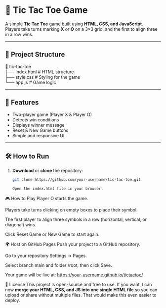 # 🎯 Tic Tac Toe Game

A simple **Tic Tac Toe** game built using **HTML, CSS, and JavaScript**.  
Players take turns marking **X** or **O** on a 3×3 grid, and the first to align three in a row wins.

---

## 📂 Project Structure
📁 tic-tac-toe  
 ├── index.html     # HTML structure  
 ├── style.css      # Styling for the game  
 └── app.js         # Game logic  

---

## 🚀 Features
- Two-player game (Player X & Player O)
- Detects win conditions
- Displays winner message
- Reset & New Game buttons
- Simple and responsive UI

---

## 🛠 How to Run
1. **Download** or **clone** the repository:
   ```bash
   git clone https://github.com/your-username/tic-tac-toe.git

   Open the index.html file in your browser.

🎮 How to Play
Player O starts the game.

Players take turns clicking on empty boxes to place their symbol.

The first player to align three symbols in a row (horizontal, vertical, or diagonal) wins.

Click Reset Game or New Game to start again.

🌍 Host on GitHub Pages
Push your project to a GitHub repository.

Go to your repository Settings → Pages.

Select branch main and folder /root, then click Save.

Your game will be live at:
https://your-username.github.io/tictactoe/

📜 License
This project is open-source and free to use.
If you want, I can now **merge your HTML, CSS, and JS into one single HTML file** so you can upload or share without multiple files. That would make this even easier to deploy.



